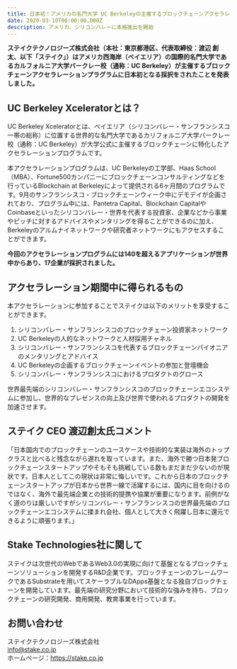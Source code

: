 ```yaml
---
title: 日本初！アメリカの名門大学 UC Berkeleyの主催するブロックチェーンアクセラレーションプログラムにステイクテクノロジーズが採択
date: 2020-03-10T00:00:00.000Z
description: アメリカ、シリコンバレーに本格進出を開始
---
```

**ステイクテクノロジーズ株式会社（本社：東京都港区、代表取締役：渡辺 創太、以下「ステイク」）はアメリカ西海岸（ベイエリア）の国際的名門大学であるカルフォルニア大学バークレー校（通称：UC Berkeley）が主催するブロックチェーンアクセラレーションプラグラムに日本初となる採択をされたことを発表しました。**

## UC Berkeley Xceleratorとは？

UC Berkeley Xceleratorとは、ベイエリア（シリコンバレー・サンフランシスコ一帯の総称）に位置する世界的な名門大学であるカリフォルニア大学バークレー校（通称：UC Berkeley）が大学公式に主催するブロックチェーンに特化したアクセラレーションプログラムです。

本アクセラレーションプログラムは、UC Berkeleyの工学部、Haas School（MBA）、Fortune500カンパニーにブロックチェーンコンサルティングなどを行っているBlockchain at Berkeleyによって提供される6ヶ月間のプログラムです。9月のサンフランシスコ・ブロックチェーンウィーク中にデモデイが企画されており、プログラム中には、Pantetra Capital、Blockchain CapitalやCoinbaseといったシリコンバレー・世界を代表する投資家、企業などから事業やピッチに対するアドバイスやメンタリングを得ることができるのに加え、Berkeleyのアルムナイネットワークや研究者ネットワークにもアクセスすることができます。

**今回のアクセラレーションプログラムには140を超えるアプリケーションが世界中からあり、17企業が採択されました。**

## アクセラレーション期間中に得られるもの

本アクセラレーションに参加することでステイクは以下のメリットを享受することができます。

1. シリコンバレー・サンフランシスコのブロックチェーン投資家ネットワーク
2. UC Berkeleyの人的なネットワークと人材採用チャネル
3. シリコンバレー・サンフランシスコを代表するブロックチェーンパイオニアのメンタリングとアドバイス
4. UC Berkeleyの企画するブロックチェーンイベントの参加と登壇機会
5. シリコンバレー・サンフランシスコにおけるプロダクトのグロース

世界最先端のシリコンバレー・サンフランシスコのブロックチェーンエコシステムに参加し、世界的なプレゼンスの向上及び世界で使われるプロダクトの開発を加速させます。

## ステイク CEO 渡辺創太氏コメント

「日本国内でのブロックチェーンのユースケースや技術的な実装は海外のトップクラスと比べると残念ながら遅れを取っています。また、海外で勝つ日本発ブロックチェーンスタートアップやそもそも挑戦している数もまだまだ少ないのが現状です。日本人としてこの現状は非常に悔しいです。これから日本のブロックチェーンスタートアップが日本から世界一線で活躍するには、国内に目を向けるのではなく、海外で最先端企業との技術的提携や協業が重要になります。前例がなく道のりは厳しいですがシリコンバレー・サンフランシスコの世界最先端のブロックチェーンエコシステムに揉まれ会社、個人として大きく飛躍し日本に還元できるように頑張ります。」

## Stake Technologies社に関して
ステイクは次世代のWebであるWeb3.0の実現に向けて基盤となるブロックチェーンソリューションを開発するR&D企業です。ブロックチェーンのフレームワークであるSubstrateを用いてスケーラブルなDApps基盤となる独自ブロックチェーンを開発しています。最先端の研究分野において技術的な強みを持ち、ブロックチェーンの研究開発、商用開発、教育事業を行っています。

## お問い合わせ
ステイクテクノロジーズ株式会社  
info@stake.co.jp  
ホームページ：<https://stake.co.jp>
